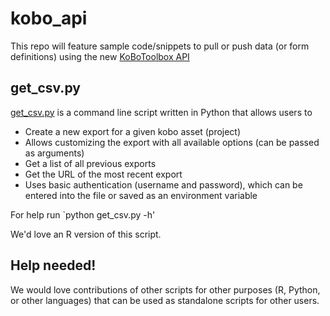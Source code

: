 # kobo_api

This repo will feature sample code/snippets to pull or push data (or form definitions) using the new [KoBoToolbox API ](https://github.com/kobotoolbox/kpi/)

## get_csv.py

[get_csv.py](https://github.com/tinok/kobo_api/blob/master/get_csv.py) is a command line script written in Python that allows users to 
* Create a new export for a given kobo asset (project)
* Allows customizing the export with all available options (can be passed as arguments)
* Get a list of all previous exports
* Get the URL of the most recent export
* Uses basic authentication (username and password), which can be entered into the file or saved as an environment variable 

For help run `python get_csv.py -h'

We'd love an R version of this script.


## Help needed!

We would love contributions of other scripts for other purposes (R, Python, or other languages) that can be used as standalone scripts for other users.

